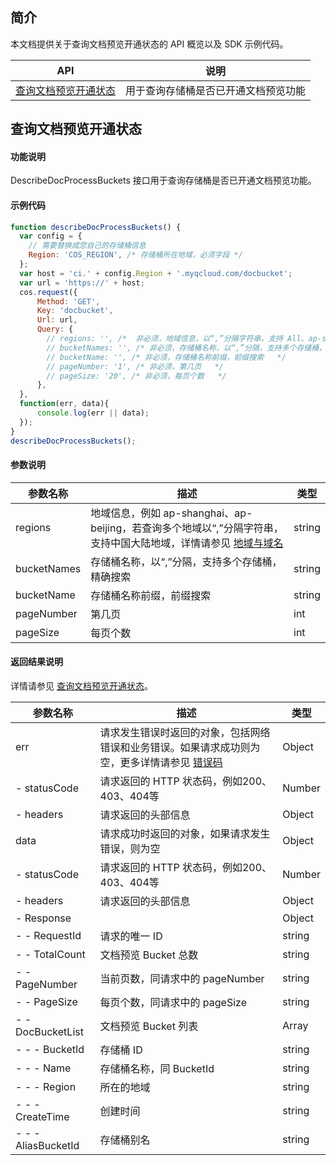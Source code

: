 ## 简介

本文档提供关于查询文档预览开通状态的 API 概览以及 SDK 示例代码。

| API  |	说明  |
|----|-----|
|  [查询文档预览开通状态](https://cloud.tencent.com/document/product/436/54057)  |用于查询存储桶是否已开通文档预览功能  | 


## 查询文档预览开通状态

#### 功能说明

DescribeDocProcessBuckets 接口用于查询存储桶是否已开通文档预览功能。

#### 示例代码

```javascript
function describeDocProcessBuckets() {
  var config = {
    // 需要替换成您自己的存储桶信息
    Region: 'COS_REGION', /* 存储桶所在地域，必须字段 */
  };
  var host = 'ci.' + config.Region + '.myqcloud.com/docbucket';
  var url = 'https://' + host;
  cos.request({
      Method: 'GET',
      Key: 'docbucket',
      Url: url,
      Query: {
        // regions: '', /* 	非必须，地域信息，以“,”分隔字符串，支持 All、ap-shanghai、ap-beijing */
        // bucketNames: '', /* 非必须，存储桶名称，以“,”分隔，支持多个存储桶，精确搜索	 */
        // bucketName: '', /* 非必须，存储桶名称前缀，前缀搜索	 */
        // pageNumber: '1', /* 非必须，第几页	 */
        // pageSize: '20', /* 非必须，每页个数	 */
      },
  },
  function(err, data){
      console.log(err || data);
  });
}
describeDocProcessBuckets();
```

#### 参数说明

| 参数名称    | 描述                                                         | 类型   |
| ----------- | ------------------------------------------------------------ | ------ |
| regions     | 地域信息，例如 ap-shanghai、ap-beijing，若查询多个地域以“,”分隔字符串，支持中国大陆地域，详情请参见 [地域与域名](https://cloud.tencent.com/document/product/460/31066) | string |
| bucketNames | 存储桶名称，以“,”分隔，支持多个存储桶，精确搜索              | string |
| bucketName  | 存储桶名称前缀，前缀搜索                                     | string |
| pageNumber  | 第几页                                                       | int |
| pageSize    | 每页个数                                                     | int |

#### 返回结果说明

详情请参见 [查询文档预览开通状态](https://cloud.tencent.com/document/product/436/54057#.E5.93.8D.E5.BA.94)。

| 参数名称      | 描述                            | 类型      |
| ------------- | ------------------------------- | --------- |
| err          | 请求发生错误时返回的对象，包括网络错误和业务错误。如果请求成功则为空，更多详情请参见 [错误码](https://cloud.tencent.com/document/product/436/7730) | Object |
| - statusCode | 请求返回的 HTTP 状态码，例如200、403、404等                  | Number |
| - headers    | 请求返回的头部信息                                           | Object |
| data         | 请求成功时返回的对象，如果请求发生错误，则为空               | Object |
| - statusCode | 请求返回的 HTTP 状态码，例如200、403、404等                  | Number |
| - headers    | 请求返回的头部信息                                           | Object |
| - Response     |                    | Object    |
| - - RequestId     | 请求的唯一 ID                   | string    |
| - - TotalCount    | 文档预览 Bucket 总数            | string       |
| - - PageNumber    | 当前页数，同请求中的 pageNumber | string       |
| - - PageSize      | 每页个数，同请求中的 pageSize   | string       |
| - - DocBucketList | 文档预览 Bucket 列表            | Array |
| - - - BucketId      | 存储桶 ID               | string |
| - - - Name          | 存储桶名称，同 BucketId | string |
| - - - Region        | 所在的地域              | string |
| - - - CreateTime    | 创建时间                | string |
| - - - AliasBucketId | 存储桶别名              | string |
